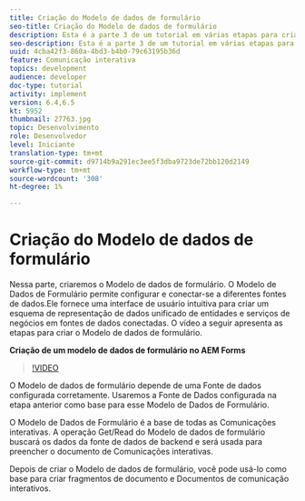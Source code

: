 ```yaml
---
title: Criação do Modelo de dados de formulário
seo-title: Criação do Modelo de dados de formulário
description: Esta é a parte 3 de um tutorial em várias etapas para criar seu primeiro documento de comunicações interativas. Nessa parte, criaremos o Modelo de dados de formulário. O Modelo de Dados de Formulário permite configurar e conectar-se a diferentes fontes de dados.Ele fornece uma interface de usuário intuitiva para criar um esquema de representação de dados unificado de entidades comerciais e serviços em fontes de dados conectadas.O vídeo a seguir apresenta as etapas para criar o Modelo de Dados de Formulário.
seo-description: Esta é a parte 3 de um tutorial em várias etapas para criar seu primeiro documento de comunicações interativas. Nessa parte, criaremos o Modelo de dados de formulário. O Modelo de Dados de Formulário permite configurar e conectar-se a diferentes fontes de dados.Ele fornece uma interface de usuário intuitiva para criar um esquema de representação de dados unificado de entidades e serviços de negócios em fontes de dados conectadas. O vídeo a seguir apresenta as etapas para criar o Modelo de dados de formulário.
uuid: 4cba42f3-860a-4bd3-b4b0-79c63195b36d
feature: Comunicação interativa
topics: development
audience: developer
doc-type: tutorial
activity: implement
version: 6.4,6.5
kt: 5952
thumbnail: 27763.jpg
topic: Desenvolvimento
role: Desenvolvedor
level: Iniciante
translation-type: tm+mt
source-git-commit: d9714b9a291ec3ee5f3dba9723de72bb120d2149
workflow-type: tm+mt
source-wordcount: '308'
ht-degree: 1%

---
```



# Criação do Modelo de dados de formulário

Nessa parte, criaremos o Modelo de dados de formulário. O Modelo de Dados de Formulário permite configurar e conectar-se a diferentes fontes de dados.Ele fornece uma interface de usuário intuitiva para criar um esquema de representação de dados unificado de entidades e serviços de negócios em fontes de dados conectadas. O vídeo a seguir apresenta as etapas para criar o Modelo de dados de formulário.

**Criação de um modelo de dados de formulário no AEM Forms**

>[!VIDEO](https://video.tv.adobe.com/v/27763/?quality=9&learn=on)

O Modelo de dados de formulário depende de uma Fonte de dados configurada corretamente. Usaremos a Fonte de Dados configurada na etapa anterior como base para esse Modelo de Dados de Formulário.

O Modelo de Dados de Formulário é a base de todas as Comunicações interativas. A operação Get/Read do Modelo de dados de formulário buscará os dados da fonte de dados de backend e será usada para preencher o documento de Comunicações interativas.

Depois de criar o Modelo de dados de formulário, você pode usá-lo como base para criar fragmentos de documento e Documentos de comunicação interativos.
